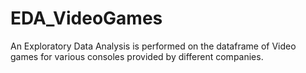 # EDA_VideoGames

An Exploratory Data Analysis is performed on the dataframe of Video games for various consoles provided by different companies.

